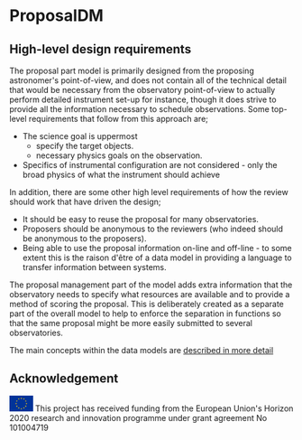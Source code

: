 # ProposalDM

## High-level design requirements

The proposal part model is primarily designed from the proposing astronomer's point-of-view, and does not contain all of the technical detail
that would be necessary from the observatory point-of-view to actually perform detailed instrument set-up for instance, though it does
strive to provide all the information necessary to schedule observations. Some top-level requirements that follow from this approach are;


* The science goal is uppermost
   - specify the target objects.
   - necessary physics goals on the observation.
* Specifics of instrumental configuration are not considered - only the broad physics of what the instrument should achieve


In addition, there are some other high level requirements of how the review should work that have driven the design;


* It should be easy to reuse the proposal for many observatories.
* Proposers should be anonymous to the reviewers (who indeed should be anonymous to the proposers).
* Being able to use the proposal information on-line and off-line - to some extent this is the raison d'être of a data model
in providing a language to transfer information between systems.



The proposal management part of the model adds extra information that the observatory needs to specify what resources are available
and to provide a method of scoring the proposal. This is deliberately created as a separate part of the overall model to help
to enforce the separation in functions so that the same proposal might be more easily submitted to several observatories.

The main concepts within the data models are [described in more detail](concepts.md)

## Acknowledgement

<p>
<img src="assets/eu-flag.jpg" style="max-height: 2em;width: auto" alt="EU Flag">  This project has received funding from the European Union's Horizon 2020 research and innovation programme under grant agreement No 101004719
</p>